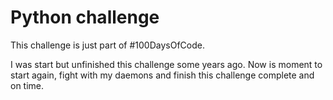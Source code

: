 # Python challenge

This challenge is just part of #100DaysOfCode.

I was start but unfinished this challenge some years ago.  Now is moment to start 
again, fight with my daemons and finish this challenge complete and on time.